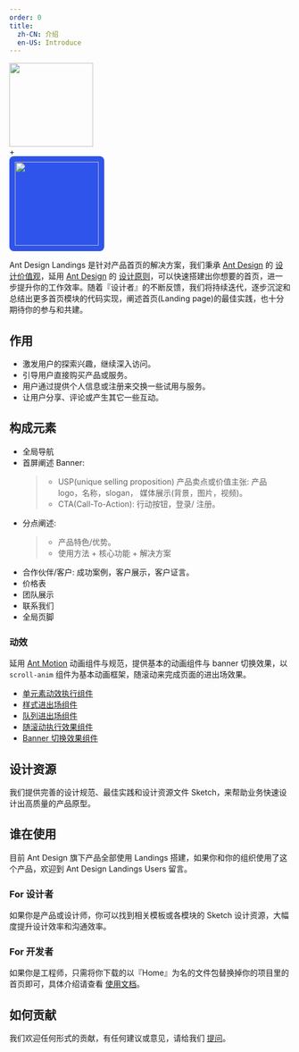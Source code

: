```yaml
---
order: 0
title: 
  zh-CN: 介绍
  en-US: Introduce
---
```




<div class="file-logo">
  <div style="width: 150px; height: 150px;">
   <img src="https://gw.alipayobjects.com/zos/rmsportal/KDpgvguMpGfqaHPjicRK.svg" height="100%"/>
  </div>
  <span>+</span>
  <div style="width: 150px; height: 150px; padding: 10px;background: #2F54EB;border-radius: 8px;text-align:center;">
    <img src="https://gw.alipayobjects.com/zos/rmsportal/SVDdpZEbAlWBFuRGIIIL.svg" height="100%">
  </div>
</div>

Ant Design Landings 是针对产品首页的解决方案，我们秉承 [Ant Design](https://ant.design) 的 [设计价值观](https://ant.design/docs/spec/introduce-cn)，延用 [Ant Design](https://ant.design) 的 [设计原则](http://ant.design/docs/spec/proximity-cn)，可以快速搭建出你想要的首页，进一步提升你的工作效率。随着『设计者』的不断反馈，我们将持续迭代，逐步沉淀和总结出更多首页模块的代码实现，阐述首页(Landing page)的最佳实践，也十分期待你的参与和共建。

## 作用

- 激发用户的探索兴趣，继续深入访问。
- 引导用户直接购买产品或服务。
- 用户通过提供个人信息或注册来交换一些试用与服务。
- 让用户分享、评论或产生其它一些互动。

## 构成元素

- 全局导航
- 首屏阐述 Banner:
  > - USP(unique selling proposition) 产品卖点或价值主张: 产品 logo，名称，slogan， 媒体展示(背景，图片，视频)。
  > - CTA(Call-To-Action): 行动按钮，登录/ 注册。
- 分点阐述: 
  > - 产品特色/优势。
  > - 使用方法 + 核心功能 + 解决方案
- 合作伙伴/客户: 成功案例，客户展示，客户证言。
- 价格表
- 团队展示
- 联系我们
- 全局页脚

### 动效

延用 [Ant Motion](https://motion.ant.design) 动画组件与规范，提供基本的动画组件与 banner 切换效果，以 `scroll-anim` 组件为基本动画框架，随滚动来完成页面的进出场效果。

- [单元素动效执行组件](https://motion.ant.design/components/tween-one)
- [样式进出场组件](https://motion.ant.design/components/animate)
- [队列进出场组件](https://motion.ant.design/components/queue-anim)
- [随滚动执行效果组件](https://motion.ant.design/components/scroll-anim)
- [Banner 切换效果组件](https://motion.ant.design/components/banner-anim)

## 设计资源

我们提供完善的设计规范、最佳实践和设计资源文件 Sketch，来帮助业务快速设计出高质量的产品原型。


## 谁在使用

目前 Ant Design 旗下产品全部使用 Landings 搭建，如果你和你的组织使用了这个产品，欢迎到 Ant Design Landings Users 留言。


### For 设计者

如果你是产品或设计师，你可以找到相关模板或各模块的 Sketch 设计资源，大幅度提升设计效率和沟通效率。

### For 开发者

如果你是工程师，只需将你下载的以『Home』为名的文件包替换掉你的项目里的首页即可，具体介绍请查看 [使用文档](/docs/spec/getting-started)。


## 如何贡献

我们欢迎任何形式的贡献，有任何建议或意见，请给我们 [提问]()。
